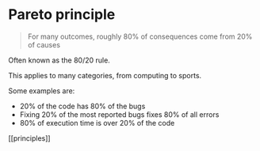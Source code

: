 
# Pareto principle

> For many outcomes, roughly 80% of consequences come from 20% of causes

Often known as the 80/20 rule.

This applies to many categories, from computing to sports.

Some examples are:
- 20% of the code has 80% of the bugs
- Fixing 20% of the most reported bugs fixes 80% of all errors
- 80% of execution time is over 20% of the code

[[principles]]